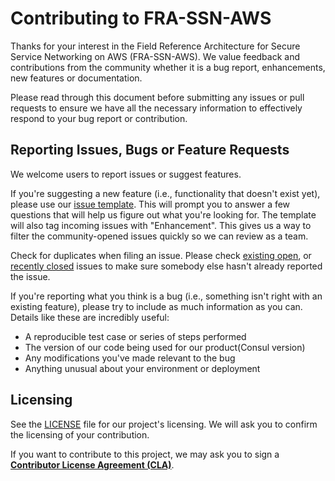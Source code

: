 # Contributing to FRA-SSN-AWS

Thanks for your interest in the Field Reference Architecture for Secure Service Networking on AWS (FRA-SSN-AWS). We value feedback and contributions from the community whether it is a bug report, enhancements, new features or documentation.

Please read through this document before submitting any issues or pull requests to ensure we have all the necessary information to effectively respond to your bug report or contribution.


## Reporting Issues, Bugs or Feature Requests

We welcome users to report issues or suggest features.

If you're suggesting a new feature (i.e., functionality that doesn't exist yet), please use our [issue template](https://github.com/hashicorp/consul-ecs/issues).  This will prompt you to answer a few questions that will help us figure out what you're looking for.  The template will also tag incoming issues with "Enhancement".  This gives us a way to filter the community-opened issues quickly so we can review as a team.

Check for duplicates when filing an issue. Please check [existing open](https://github.com/hashicorp/consul-ecs/issues), or [recently closed](https://github.com/hashicorp/consul-ecs/issues?q=is%3Aissue+is%3Aclosed) issues to make sure somebody else hasn't already reported the issue. 


If you're reporting what you think is a bug (i.e., something isn't right with an existing feature), please try to include as much information as you can. Details like these are incredibly useful:

* A reproducible test case or series of steps performed
* The version of our code being used for our product(Consul version)
* Any modifications you've made relevant to the bug
* Anything unusual about your environment or deployment


## Licensing

See the [LICENSE](https://github.com/hashicorp/consul-ecs/blob/main/LICENSE.md) file for our project's licensing. We will ask you to confirm the licensing of your contribution.

If you want to contribute to this project, we may ask you to sign a **[Contributor License Agreement (CLA)](https://www.hashicorp.com/cla)**.
